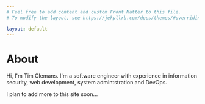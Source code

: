 ```yaml
---
# Feel free to add content and custom Front Matter to this file.
# To modify the layout, see https://jekyllrb.com/docs/themes/#overriding-theme-defaults

layout: default
---
```


# About

Hi, I'm Tim Clemans. I'm a software engineer with experience in information security, web development, system admintstration and DevOps.

I plan to add more to this site soon...

